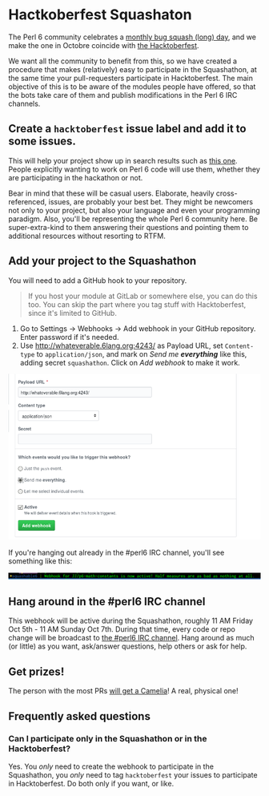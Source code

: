 # Hactkoberfest Squashaton

The Perl 6 community celebrates a [monthly bug squash (long)
day](https://github.com/rakudo/rakudo/wiki/Monthly-Bug-Squash-Day),
and we make the one in Octobre coincide
with [the Hacktoberfest](https://hacktoberfest.digitalocean.com/).

We want all the community to benefit from this, so we have created a
procedure that makes (relatively) easy to participate in the
Squashathon, at the same time your pull-requesters participate in
Hacktoberfest. The main objective of this is to be aware of the
modules people have offered, so that the bots take care of them and
publish modifications in the Perl 6 IRC channels.

## Create a `hacktoberfest` issue label and add it to some issues.

This will help your project show up in search results such
as
[this one](https://github.com/search?q=label%3Ahacktoberfest+language%3Aperl6). People
explicitly wanting to work on Perl 6 code will use them, whether they
are participating in the hackathon or not.

Bear in mind that these will be casual users. Elaborate, heavily
cross-referenced, issues, are probably your best bet. They might be
newcomers not only to your project, but also your language and even
your programming paradigm. Also, you'll be representing the whole Perl
6 community here. Be super-extra-kind to them answering their
questions and pointing them to additional resources without resorting
to RTFM.

## Add your project to the Squashathon

You will need to add a GitHub hook to your repository.

> If you host your module at GitLab or somewhere else, you can do this
> too. You can skip the part where you tag stuff with Hacktoberfest,
> since it's limited to GitHub.

1. Go to Settings → Webhooks → Add webhook in your GitHub
   repository. Enter password if it's needed.
2. Use http://whateverable.6lang.org:4243/ as Payload URL, set
   `Content-type` to `application/json`, and mark on *Send me
   **everything*** like this, adding secret `squashathon`. Click on *Add webhook* to make it work.
   
![Adding a webhook to your project](webhook.png)

If you're hanging out already in the #perl6 IRC channel, you'll see
something like this:

![Active!](active.png)

## Hang around in the #perl6 IRC channel

This webhook will be active during the Squashathon, roughly 11 AM
Friday Oct 5th - 11 AM Sunday Oct 7th. During that time, every code or
repo change will be broadcast
to
[the #perl6 IRC channel](https://webchat.freenode.net/?channels=#perl6). Hang
around as much (or little) as you want, ask/answer questions, help
others or ask for help. 

## Get prizes!

The person with the most
PRs
[will get a Camelia](https://github.com/perl6/ecosystem/wiki/SQUASHathon)!
A real, physical one!

## Frequently asked questions

### Can I participate only in the Squashathon or in the Hacktoberfest?

Yes. You *only* need to create the webhook to participate in the
Squashathon, you *only* need to tag `hacktoberfest` your issues to
participate in Hacktoberfest. Do both only if you want, or like.
